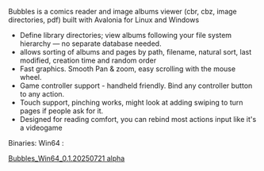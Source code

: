 Bubbles is a comics reader and image albums viewer (cbr, cbz, image directories, pdf) built with Avalonia for Linux and Windows
- Define library directories; view albums following your file system hierarchy — no separate database needed.
- allows sorting of albums and pages by path, filename, natural sort, last modified, creation time and random order
- Fast graphics. Smooth Pan & zoom, easy scrolling with the mouse wheel.
- Game controller support - handheld friendly. Bind any controller button to any action.
- Touch support, pinching works, might look at adding swiping to turn pages if people ask for it.
- Designed for reading comfort, you can rebind most actions input like it's a videogame

Binaries:
Win64 :

[Bubbles_Win64_0.1.20250721 alpha](https://github.com/philvanzu/Bubbles/releases/download/Win64/Bubbles_Win64_0.1.20250721.alpha.exe)
